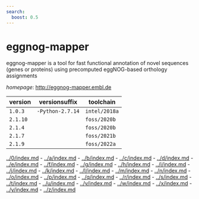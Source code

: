 ```yaml
---
search:
  boost: 0.5
---
```

# eggnog-mapper

eggnog-mapper is a tool for fast functional annotation of novel sequences (genes or proteins)  using precomputed eggNOG-based orthology assignments

*homepage*: <http://eggnog-mapper.embl.de>

version | versionsuffix | toolchain
--------|---------------|----------
``1.0.3`` | ``-Python-2.7.14`` | ``intel/2018a``
``2.1.10`` |  | ``foss/2020b``
``2.1.4`` |  | ``foss/2020b``
``2.1.7`` |  | ``foss/2021b``
``2.1.9`` |  | ``foss/2022a``

[../0/index.md](0) - [../a/index.md](a) - [../b/index.md](b) - [../c/index.md](c) - [../d/index.md](d) - [../e/index.md](e) - [../f/index.md](f) - [../g/index.md](g) - [../h/index.md](h) - [../i/index.md](i) - [../j/index.md](j) - [../k/index.md](k) - [../l/index.md](l) - [../m/index.md](m) - [../n/index.md](n) - [../o/index.md](o) - [../p/index.md](p) - [../q/index.md](q) - [../r/index.md](r) - [../s/index.md](s) - [../t/index.md](t) - [../u/index.md](u) - [../v/index.md](v) - [../w/index.md](w) - [../x/index.md](x) - [../y/index.md](y) - [../z/index.md](z)

